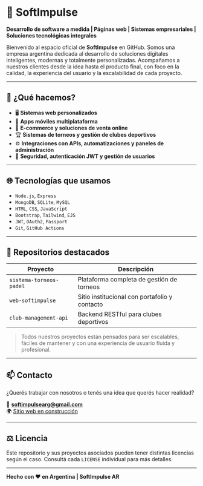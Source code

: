 # 🚀 SoftImpulse

**Desarrollo de software a medida | Páginas web | Sistemas empresariales | Soluciones tecnológicas integrales**

Bienvenido al espacio oficial de **SoftImpulse** en GitHub. Somos una empresa argentina dedicada al desarrollo de soluciones digitales inteligentes, modernas y totalmente personalizadas. Acompañamos a nuestros clientes desde la idea hasta el producto final, con foco en la calidad, la experiencia del usuario y la escalabilidad de cada proyecto.

---

## 🧠 ¿Qué hacemos?

- 🖥️ **Sistemas web personalizados**  
- 📱 **Apps móviles multiplataforma**  
- 🛒 **E-commerce y soluciones de venta online**  
- 🏆 **Sistemas de torneos y gestión de clubes deportivos**  
- ⚙️ **Integraciones con APIs, automatizaciones y paneles de administración**  
- 🔐 **Seguridad, autenticación JWT y gestión de usuarios**

---

## 🌐 Tecnologías que usamos

- `Node.js`, `Express`
- `MongoDB`, `SQLite`, `MySQL`
- `HTML`, `CSS`, `JavaScript`
- `Bootstrap`, `Tailwind`, `EJS`
- `JWT`, `OAuth2`, `Passport`
- `Git`, `GitHub Actions`

---

## 📁 Repositorios destacados

| Proyecto                         | Descripción                                       |
|----------------------------------|---------------------------------------------------|
| `sistema-torneos-padel`         | Plataforma completa de gestión de torneos        |
| `web-softimpulse`               | Sitio institucional con portafolio y contacto    |
| `club-management-api`           | Backend RESTful para clubes deportivos           |

> Todos nuestros proyectos están pensados para ser escalables, fáciles de mantener y con una experiencia de usuario fluida y profesional.

---

## 📫 Contacto

¿Querés trabajar con nosotros o tenés una idea que querés hacer realidad?

📧 **softimpulsearg@gmail.com**  
🌍 [Sitio web en construcción](#)

---

## ⚖️ Licencia

Este repositorio y sus proyectos asociados pueden tener distintas licencias según el caso. Consultá cada `LICENSE` individual para más detalles.

---

**Hecho con ❤️ en Argentina | SoftImpulse AR**
